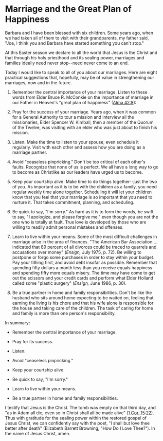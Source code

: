 # Marriage and the Great Plan of Happiness

Barbara and I have been blessed with six children. Some years ago, when we had
taken all of them to visit with their grandparents, my father said, "Joe, I
think you and Barbara have started something you can't stop."

At this Easter season we declare to all the world that Jesus is the Christ and
that through his holy priesthood and its sealing power, marriages and families
ideally need never stop--need never come to an end.

Today I would like to speak to all of you about our marriages. Here are eight
practical suggestions that, hopefully, may be of value in strengthening our
marriages, now and in the future.

  1. Remember the central importance of your marriage. Listen to these words from Elder Bruce R. McConkie on the importance of marriage in our Father in Heaven's "great plan of happiness" ([Alma 42:8](https://www.lds.org/scriptures/bofm/alma/42.8?lang=eng#7)):

  2. Pray for the success of your marriage. Years ago, when it was common for a General Authority to tour a mission and interview all the missionaries, Elder Spencer W. Kimball, then a member of the Quorum of the Twelve, was visiting with an elder who was just about to finish his mission.

  3. Listen. Make the time to listen to your spouse; even schedule it regularly. Visit with each other and assess how you are doing as a marriage partner.

  4. Avoid "ceaseless pinpricking." Don't be too critical of each other's faults. Recognize that none of us is perfect. We all have a long way to go to become as Christlike as our leaders have urged us to become.

  5. Keep your courtship alive. Make time to do things together--just the two of you. As important as it is to be with the children as a family, you need regular weekly time alone together. Scheduling it will let your children know that you feel that your marriage is so important that you need to nurture it. That takes commitment, planning, and scheduling.

  6. Be quick to say, "I'm sorry." As hard as it is to form the words, be swift to say, "I apologize, and please forgive me," even though you are not the one who is totally at fault. True love is developed by those who are willing to readily admit personal mistakes and offenses.

  7. Learn to live within your means. Some of the most difficult challenges in marriage arise in the area of finances. "The American Bar Association ... indicated that 89 percent of all divorces could be traced to quarrels and accusations over money" (_Ensign,_ July 1975, p. 72). Be willing to postpone or forgo some purchases in order to stay within your budget. Pay your tithing first, and avoid debt insofar as possible. Remember that spending fifty dollars a month less than you receive equals happiness and spending fifty more equals misery. The time may have come to get out the scissors and your credit cards and perform what Elder Holland called some "plastic surgery" (_Ensign,_ June 1986, p. 30).

  8. Be a true partner in home and family responsibilities. Don't be like the husband who sits around home expecting to be waited on, feeling that earning the living is his chore and that his wife alone is responsible for the house and taking care of the children. The task of caring for home and family is more than one person's responsibility.

In summary:

  * Remember the central importance of your marriage.

  * Pray for its success.

  * Listen.

  * Avoid "ceaseless pinpricking."

  * Keep your courtship alive.

  * Be quick to say, "I'm sorry."

  * Learn to live within your means.

  * Be a true partner in home and family responsibilities.

I testify that Jesus is the Christ. The tomb was empty on that third day, and
"as in Adam all die, even so in Christ shall all be made alive" ([1 Cor.
15:22](https://www.lds.org/scriptures/nt/1-cor/15.22?lang=eng#21)). Thus with
gratitude for the sealing power within the restored gospel of Jesus Christ, we
can confidently say with the poet, "I shall but love thee better after death"
(Elizabeth Barrett Browning, "How Do I Love Thee?"). In the name of Jesus
Christ, amen.

